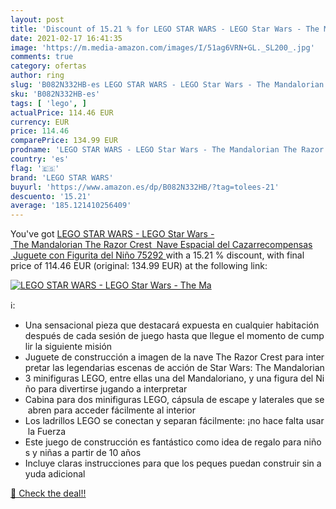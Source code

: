 ```yaml
---
layout: post
title: 'Discount of 15.21 % for LEGO STAR WARS - LEGO Star Wars - The Ma'
date: 2021-02-17 16:41:35
image: 'https://m.media-amazon.com/images/I/51ag6VRN+GL._SL200_.jpg'
comments: true
category: ofertas
author: ring
slug: 'B082N332HB-es LEGO STAR WARS - LEGO Star Wars - The Mandalorian The...'
sku: 'B082N332HB-es'
tags: [ 'lego', ]
actualPrice: 114.46 EUR
currency: EUR
price: 114.46
comparePrice: 134.99 EUR
prodname: 'LEGO STAR WARS - LEGO Star Wars - The Mandalorian The Razor Crest  Nave Espacial del Cazarrecompensas  Juguete con Figurita del Niño  75292 '
country: 'es'
flag: '🇪🇸'
brand: 'LEGO STAR WARS'
buyurl: 'https://www.amazon.es/dp/B082N332HB/?tag=tolees-21'
descuento: '15.21'
average: '185.121410256409'
---
```


You've got [LEGO STAR WARS - LEGO Star Wars - The Mandalorian The Razor Crest  Nave Espacial del Cazarrecompensas  Juguete con Figurita del Niño  75292 ](https://www.amazon.es/dp/B082N332HB/?tag=tolees-21) with a  15.21 % discount, with final price of 114.46 EUR (original: 134.99 EUR) at the following link:

[![LEGO STAR WARS - LEGO Star Wars - The Ma](https://m.media-amazon.com/images/I/51ag6VRN+GL._SL200_.jpg)](https://www.amazon.es/dp/B082N332HB/?tag=tolees-21)

ℹ️:

- Una sensacional pieza que destacará expuesta en cualquier habitación después de cada sesión de juego hasta que llegue el momento de cumplir la siguiente misión
- Juguete de construcción a imagen de la nave The Razor Crest para interpretar las legendarias escenas de acción de Star Wars: The Mandalorian
- 3 minifiguras LEGO, entre ellas una del Mandaloriano, y una figura del Niño para divertirse jugando a interpretar
- Cabina para dos minifiguras LEGO, cápsula de escape y laterales que se abren para acceder fácilmente al interior
- Los ladrillos LEGO se conectan y separan fácilmente: ¡no hace falta usar la Fuerza
- Este juego de construcción es fantástico como idea de regalo para niños y niñas a partir de 10 años
- Incluye claras instrucciones para que los peques puedan construir sin ayuda adicional

[🛒 Check the deal!!](https://www.amazon.es/dp/B082N332HB/?tag=tolees-21)
